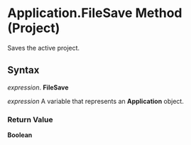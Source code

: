 
# Application.FileSave Method (Project)

Saves the active project.


## Syntax

 _expression_. **FileSave**

 _expression_ A variable that represents an **Application** object.


### Return Value

 **Boolean**

